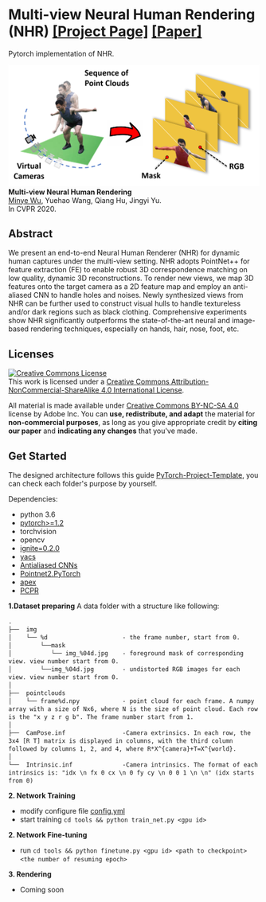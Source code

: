 # Multi-view Neural Human Rendering (NHR) [[Project Page]]() [[Paper]](http://openaccess.thecvf.com/content_CVPR_2020/papers/Wu_Multi-View_Neural_Human_Rendering_CVPR_2020_paper.pdf) 

Pytorch implementation of NHR.

![framework](docs/figures/concept.png)
**Multi-view Neural Human Rendering** </br>
[Minye Wu](https://github.com/wuminye), Yuehao Wang, Qiang Hu, Jingyi Yu.</br>
In CVPR 2020.</br>

## Abstract
We present an end-to-end Neural Human Renderer (NHR) for dynamic human captures under the multi-view setting. NHR adopts PointNet++ for feature extraction (FE) to enable robust 3D correspondence matching on low quality, dynamic 3D reconstructions. To render new views, we map 3D features onto the target camera as a 2D feature map and employ an anti-aliased CNN to handle holes and noises. Newly synthesized views from NHR can be further used to construct visual hulls to handle textureless and/or dark regions such as black clothing. Comprehensive experiments show NHR significantly outperforms the state-of-the-art neural and image-based rendering techniques, especially on hands, hair, nose, foot, etc. 



## Licenses

<a rel="license" href="http://creativecommons.org/licenses/by-nc-sa/4.0/"><img alt="Creative Commons License" style="border-width:0" src="https://i.creativecommons.org/l/by-nc-sa/4.0/80x15.png" /></a><br />This work is licensed under a <a rel="license" href="http://creativecommons.org/licenses/by-nc-sa/4.0/">Creative Commons Attribution-NonCommercial-ShareAlike 4.0 International License</a>.

All material is made available under [Creative Commons BY-NC-SA 4.0](https://creativecommons.org/licenses/by-nc-sa/4.0/legalcode) license by Adobe Inc. You can **use, redistribute, and adapt** the material for **non-commercial purposes**, as long as you give appropriate credit by **citing our paper** and **indicating any changes** that you've made.







## Get Started
The designed architecture follows this guide [PyTorch-Project-Template](https://github.com/L1aoXingyu/PyTorch-Project-Template), you can check each folder's purpose by yourself.

Dependencies:
- python 3.6
- [pytorch>=1.2](https://pytorch.org/)
- torchvision
- opencv
- [ignite=0.2.0](https://github.com/pytorch/ignite)
- [yacs](https://github.com/rbgirshick/yacs)
- [Antialiased CNNs](https://github.com/adobe/antialiased-cnns)
- [Pointnet2.PyTorch](https://github.com/sshaoshuai/Pointnet2.PyTorch)
- [apex](https://github.com/NVIDIA/apex)
- [PCPR](https://github.com/wuminye/PCPR)


**1.Dataset preparing**
A data folder with a structure like following: 
```
.
├──  img
│    └── %d    					- the frame number, start from 0.
│        └──mask
│        	└── img_%04d.jpg	- foreground mask of corresponding view. view number start from 0. 
│        └──img_%04d.jpg   		- undistorted RGB images for each view. view number start from 0.
│
├──  pointclouds				
│    └── frame%d.npy			- point cloud for each frame. A numpy array with a size of Nx6, where N is the size of point cloud. Each row is the "x y z r g b". The frame number start from 1.
│
├──  CamPose.inf				-Camera extrinsics. In each row, the 3x4 [R T] matrix is displayed in columns, with the third column followed by columns 1, 2, and 4, where R*X^{camera}+T=X^{world}.
│
└──  Intrinsic.inf				-Camera intrinsics. The format of each intrinsics is: "idx \n fx 0 cx \n 0 fy cy \n 0 0 1 \n \n" (idx starts from 0)
```

**2. Network Training**
- modify configure file [config.yml](./configs/config.yml)
- start training  `cd tools && python train_net.py <gpu id>`

**2. Network Fine-tuning**
- run  `cd tools && python finetune.py <gpu id> <path to checkpoint> <the number of resuming epoch>`

**3. Rendering**
- Coming soon


